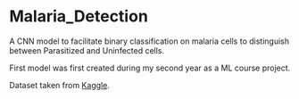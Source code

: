 # Malaria_Detection

 A CNN model to facilitate binary classification on malaria cells to distinguish between Parasitized and Uninfected cells.

 First model was first created during my second year as a ML course project.


Dataset taken from [Kaggle](https://www.kaggle.com/datasets/iarunava/cell-images-for-detecting-malaria).
